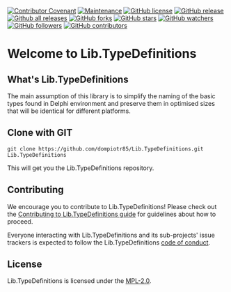 [![Contributor Covenant](https://img.shields.io/badge/Contributor%20Covenant-v2.0%20adopted-ff69b4.svg)](code_of_conduct.md)
[![Maintenance](https://img.shields.io/badge/Maintained%3F-yes-green.svg)](https://github.com/dompiotr85/Lib.TypeDefinitions/graphs/commit-activity)
[![GitHub license](https://img.shields.io/github/license/Naereen/StrapDown.js.svg)](https://github.com/dompiotr85/Lib.TypeDefinitions/blob/master/LICENSE)
[![GitHub release](https://img.shields.io/github/release/Naereen/StrapDown.js.svg)](https://github.com/dompiotr85/Lib.TypeDefinitions/releases/)
[![Github all releases](https://img.shields.io/github/downloads/Naereen/StrapDown.js/total.svg)](https://github.com/dompiotr85/Lib.TypeDefinitions/releases/)
[![GitHub forks](https://img.shields.io/github/forks/Naereen/StrapDown.js.svg?style=social&label=Fork&maxAge=2592000)](https://github.com/dompiotr85/Lib.TypeDefinitions/network/)
[![GitHub stars](https://img.shields.io/github/stars/Naereen/StrapDown.js.svg?style=social&label=Star&maxAge=2592000)](https://github.com/dompiotr85/Lib.TypeDefinitions/stargazers/)
[![GitHub watchers](https://img.shields.io/github/watchers/Naereen/StrapDown.js.svg?style=social&label=Watch&maxAge=2592000)](https://github.com/dompiotr85/Lib.TypeDefinitions/watchers/)
[![GitHub followers](https://img.shields.io/github/followers/Naereen.svg?style=social&label=Follow&maxAge=2592000)](https://github.com/dompiotr85?tab=followers)
[![GitHub contributors](https://img.shields.io/github/contributors/Naereen/StrapDown.js.svg)](https://github.com/dompiotr85/Lib.TypeDefinitions/graphs/contributors/)

# Welcome to Lib.TypeDefinitions

## What's Lib.TypeDefinitions

The main assumption of this library is to simplify the naming of the basic types
found in Delphi environment and preserve them in optimised sizes that will
be identical for different platforms.

## Clone with GIT

```
git clone https://github.com/dompiotr85/Lib.TypeDefinitions.git Lib.TypeDefinitions
```

This will get you the Lib.TypeDefinitions repository.

## Contributing

We encourage you to contribute to Lib.TypeDefinitions! Please check out the
[Contributing to Lib.TypeDefinitions guide](./CONTRIBUTING.md) for guidelines
about how to proceed.

Everyone interacting with Lib.TypeDefinitions and its sub-projects' issue
trackers is expected to follow the Lib.TypeDefinitions
[code of conduct](./CODE_OF_CONDUCT.md).

## License

Lib.TypeDefinitions is licensed under the [MPL-2.0](./LICENSE).
